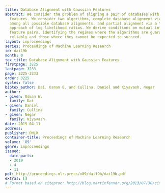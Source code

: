 ```yaml
---
title: Database Alignment with Gaussian Features
abstract: We consider the problem of aligning a pair of databases with jointly Gaussian
  features. We consider two algorithms, complete database alignment via MAP estimation
  among all possible database alignments, and partial alignment via a thresholding
  approach of log likelihood ratios. We derive conditions on mutual information between
  feature pairs, identifying the regimes where the algorithms are guaranteed to perform
  reliably and those where they cannot be expected to succeed.
layout: inproceedings
series: Proceedings of Machine Learning Research
id: dai19b
month: 0
tex_title: Database Alignment with Gaussian Features
firstpage: 3225
lastpage: 3233
page: 3225-3233
order: 3225
cycles: false
bibtex_author: Dai, Osman E. and Cullina, Daniel and Kiyavash, Negar
author:
- given: Osman E.
  family: Dai
- given: Daniel
  family: Cullina
- given: Negar
  family: Kiyavash
date: 2019-04-11
address: 
publisher: PMLR
container-title: Proceedings of Machine Learning Research
volume: '89'
genre: inproceedings
issued:
  date-parts:
  - 2019
  - 4
  - 11
pdf: http://proceedings.mlr.press/v89/dai19b/dai19b.pdf
extras: []
# Format based on citeproc: http://blog.martinfenner.org/2013/07/30/citeproc-yaml-for-bibliographies/
---
```

